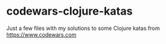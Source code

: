 # codewars-clojure-katas
Just a few files with my solutions to some Clojure katas from https://www.codewars.com
